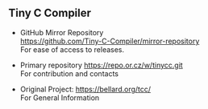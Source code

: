 ## Tiny C Compiler


* GitHub Mirror Repository   
 https://github.com/Tiny-C-Compiler/mirror-repository  
For ease of access to releases.  

* Primary repository 
https://repo.or.cz/w/tinycc.git  
For contribution and contacts  

* Original Project: https://bellard.org/tcc/  
  For General Information

<!--

**Here are some ideas to get you started:**

🙋‍♀️ A short introduction - what is your organization all about?
🌈 Contribution guidelines - how can the community get involved?
👩‍💻 Useful resources - where can the community find your docs? Is there anything else the community should know?
🍿 Fun facts - what does your team eat for breakfast?
🧙 Remember, you can do mighty things with the power of [Markdown](https://docs.github.com/github/writing-on-github/getting-started-with-writing-and-formatting-on-github/basic-writing-and-formatting-syntax)
-->
